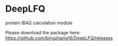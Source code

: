 # DeepLFQ
 protein iBAQ calculation module

Please download the package here: https://github.com/bingzhang16/DeepLFQ/releases
